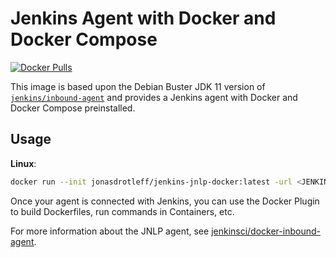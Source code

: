 # Jenkins Agent with Docker and Docker Compose

[![Docker Pulls](https://img.shields.io/docker/pulls/jonasdrotleff/jenkins-jnlp-docker)](https://hub.docker.com/r/jonasdrotleff/jenkins-jnlp-docker)

This image is based upon the Debian Buster JDK 11 version of
[`jenkins/inbound-agent`](https://hub.docker.com/r/jenkins/inbound-agent/)
and provides a Jenkins agent with Docker and Docker Compose preinstalled.

## Usage

**Linux**:
```bash
docker run --init jonasdrotleff/jenkins-jnlp-docker:latest -url <JENKINS_URL> <secret> <agent name>
```

Once your agent is connected with Jenkins, you can use the Docker Plugin
to build Dockerfiles, run commands in Containers, etc.

For more information about the JNLP agent, see 
[jenkinsci/docker-inbound-agent](https://github.com/jenkinsci/docker-inbound-agent).
